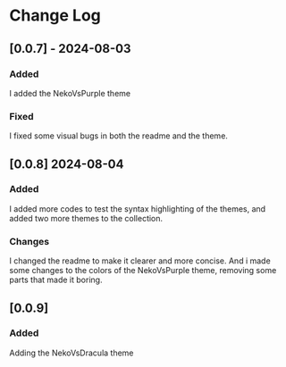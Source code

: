 # Change Log
 
## [0.0.7] - 2024-08-03
 
### Added

I added the NekoVsPurple theme

### Fixed

I fixed some visual bugs in both the readme and the theme.

## [0.0.8] 2024-08-04

### Added

I added more codes to test the syntax highlighting of the themes, and added two more themes to the collection.

### Changes 

I changed the readme to make it clearer and more concise. And i made some changes to the colors of the NekoVsPurple theme, removing some parts that made it boring.

## [0.0.9]

### Added 

Adding the NekoVsDracula theme